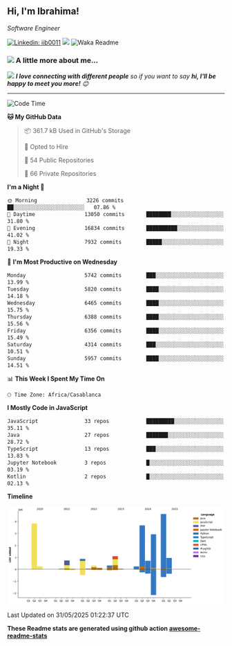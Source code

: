 <h2>Hi, I'm Ibrahima! </h2>
<p><em>Software Engineer 
</em></p>


[![Linkedin: iib0011](https://img.shields.io/badge/-iib0011-blue?style=flat-square&logo=Linkedin&logoColor=white&link=https://www.linkedin.com/in/iib0011/)](https://www.linkedin.com/in/iib0011/)
![](https://visitor-badge.glitch.me/badge?page_id=iib0011)
![Waka Readme](https://github.com/iib0011/iib0011/workflows/Waka%20Readme/badge.svg)


### <img src="https://media.giphy.com/media/VgCDAzcKvsR6OM0uWg/giphy.gif" width="50"> A little more about me...  


<img src="https://media.giphy.com/media/LnQjpWaON8nhr21vNW/giphy.gif" width="60"> <em><b>I love connecting with different people</b> so if you want to say <b>hi, I'll be happy to meet you more!</b> 😊</em>

---
<!--START_SECTION:waka-->
![Code Time](http://img.shields.io/badge/Code%20Time-4%2C896%20hrs%2053%20mins-blue)

**🐱 My GitHub Data** 

> 📦 361.7 kB Used in GitHub's Storage 
 > 
> 💼 Opted to Hire
 > 
> 📜 54 Public Repositories 
 > 
> 🔑 66 Private Repositories 
 > 
**I'm a Night 🦉** 

```text
🌞 Morning                3226 commits        ██░░░░░░░░░░░░░░░░░░░░░░░   07.86 % 
🌆 Daytime                13050 commits       ████████░░░░░░░░░░░░░░░░░   31.80 % 
🌃 Evening                16834 commits       ██████████░░░░░░░░░░░░░░░   41.02 % 
🌙 Night                  7932 commits        █████░░░░░░░░░░░░░░░░░░░░   19.33 % 
```
📅 **I'm Most Productive on Wednesday** 

```text
Monday                   5742 commits        ███░░░░░░░░░░░░░░░░░░░░░░   13.99 % 
Tuesday                  5820 commits        ████░░░░░░░░░░░░░░░░░░░░░   14.18 % 
Wednesday                6465 commits        ████░░░░░░░░░░░░░░░░░░░░░   15.75 % 
Thursday                 6388 commits        ████░░░░░░░░░░░░░░░░░░░░░   15.56 % 
Friday                   6356 commits        ████░░░░░░░░░░░░░░░░░░░░░   15.49 % 
Saturday                 4314 commits        ███░░░░░░░░░░░░░░░░░░░░░░   10.51 % 
Sunday                   5957 commits        ████░░░░░░░░░░░░░░░░░░░░░   14.51 % 
```


📊 **This Week I Spent My Time On** 

```text
🕑︎ Time Zone: Africa/Casablanca
```

**I Mostly Code in JavaScript** 

```text
JavaScript               33 repos            █████████░░░░░░░░░░░░░░░░   35.11 % 
Java                     27 repos            ███████░░░░░░░░░░░░░░░░░░   28.72 % 
TypeScript               13 repos            ███░░░░░░░░░░░░░░░░░░░░░░   13.83 % 
Jupyter Notebook         3 repos             █░░░░░░░░░░░░░░░░░░░░░░░░   03.19 % 
Kotlin                   2 repos             █░░░░░░░░░░░░░░░░░░░░░░░░   02.13 % 
```



**Timeline**

![Lines of Code chart](https://raw.githubusercontent.com/iib0011/iib0011/master/assets/bar_graph.png)


 Last Updated on 31/05/2025 01:22:37 UTC
<!--END_SECTION:waka-->

**These Readme stats are generated using github action [awesome-readme-stats](https://github.com/iib0011/waka-readme-stats)**
